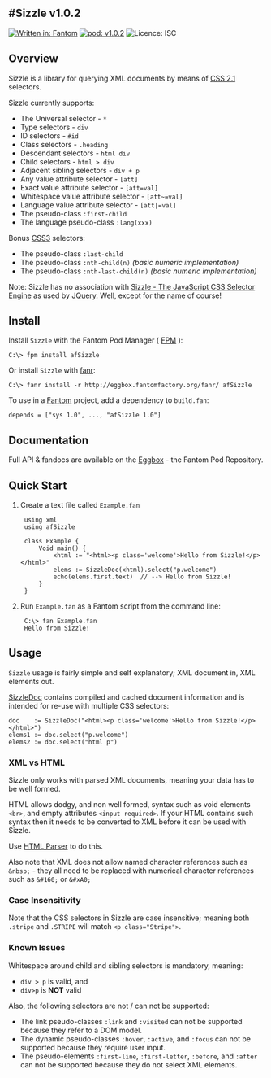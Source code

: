 #Sizzle v1.0.2
---

[![Written in: Fantom](http://img.shields.io/badge/written%20in-Fantom-lightgray.svg)](http://fantom-lang.org/)
[![pod: v1.0.2](http://img.shields.io/badge/pod-v1.0.2-yellow.svg)](http://www.fantomfactory.org/pods/afSizzle)
![Licence: ISC](http://img.shields.io/badge/licence-ISC-blue.svg)

## Overview

Sizzle is a library for querying XML documents by means of [CSS 2.1](http://www.w3.org/TR/CSS21/selector.html) selectors.

Sizzle currently supports:

- The Universal selector - `*`
- Type selectors - `div`
- ID selectors - `#id`
- Class selectors - `.heading`
- Descendant selectors - `html div`
- Child selectors - `html > div`
- Adjacent sibling selectors - `div + p`
- Any value attribute selector - `[att]`
- Exact value attribute selector - `[att=val]`
- Whitespace value attribute selector - `[att~=val]`
- Language value attribute selector - `[att|=val]`
- The pseudo-class `:first-child`
- The language pseudo-class `:lang(xxx)`

Bonus [CSS3](http://www.w3.org/TR/css3-selectors/) selectors:

- The pseudo-class `:last-child`
- The pseudo-class `:nth-child(n)` *(basic numeric implementation)*
- The pseudo-class `:nth-last-child(n)` *(basic numeric implementation)*

Note: Sizzle has no association with [Sizzle - The JavaScript CSS Selector Engine](http://sizzlejs.com/) as used by [JQuery](http://jquery.com/). Well, except for the name of course!

## Install

Install `Sizzle` with the Fantom Pod Manager ( [FPM](http://eggbox.fantomfactory.org/pods/afFpm) ):

    C:\> fpm install afSizzle

Or install `Sizzle` with [fanr](http://fantom.org/doc/docFanr/Tool.html#install):

    C:\> fanr install -r http://eggbox.fantomfactory.org/fanr/ afSizzle

To use in a [Fantom](http://fantom-lang.org/) project, add a dependency to `build.fan`:

    depends = ["sys 1.0", ..., "afSizzle 1.0"]

## Documentation

Full API & fandocs are available on the [Eggbox](http://eggbox.fantomfactory.org/pods/afSizzle/) - the Fantom Pod Repository.

## Quick Start

1. Create a text file called `Example.fan`

        using xml
        using afSizzle
        
        class Example {
            Void main() {
                xhtml := "<html><p class='welcome'>Hello from Sizzle!</p></html>"
                elems := SizzleDoc(xhtml).select("p.welcome")
                echo(elems.first.text)  // --> Hello from Sizzle!
            }
        }


2. Run `Example.fan` as a Fantom script from the command line:

        C:\> fan Example.fan
        Hello from Sizzle!



## Usage

`Sizzle` usage is fairly simple and self explanatory; XML document in, XML elements out.

[SizzleDoc](http://eggbox.fantomfactory.org/pods/afSizzle/api/SizzleDoc) contains compiled and cached document information and is intended for re-use with multiple CSS selectors:

    doc    := SizzleDoc("<html><p class='welcome'>Hello from Sizzle!</p></html>")
    elems1 := doc.select("p.welcome")
    elems2 := doc.select("html p")

### XML vs HTML

Sizzle only works with parsed XML documents, meaning your data has to be well formed.

HTML allows dodgy, and non well formed, syntax such as void elements `<br>`, and empty attributes `<input required>`. If your HTML contains such syntax then it needs to be converted to XML before it can be used with Sizzle.

Use [HTML Parser](http://eggbox.fantomfactory.org/pods/afHtmlParser) to do this.

Also note that XML does not allow named character references such as `&nbsp;` - they all need to be replaced with numerical character references such as `&#160;` or `&#xA0;`

### Case Insensitivity

Note that the CSS selectors in Sizzle are case insensitive; meaning both `.stripe` and `.STRIPE` will match `<p class="Stripe">`.

### Known Issues

Whitespace around child and sibling selectors is mandatory, meaning:

- `div > p` is valid, and
- `div>p` is **NOT** valid

Also, the following selectors are not / can not be supported:

- The link pseudo-classes `:link` and `:visited` can not be supported because they refer to a DOM model.
- The dynamic pseudo-classes `:hover`, `:active`, and `:focus` can not be supported because they require user input.
- The pseudo-elements `:first-line`, `:first-letter`, `:before`, and `:after` can not be supported because they do not select XML elements.

